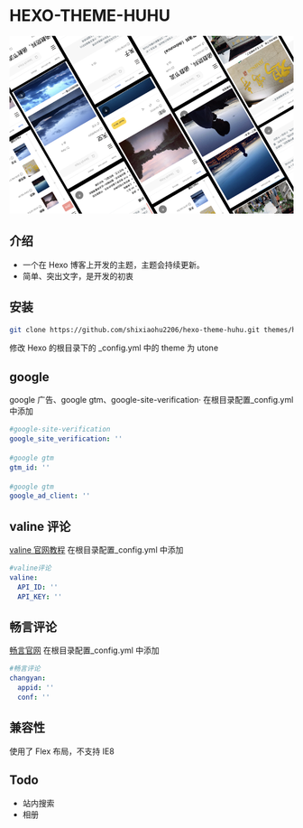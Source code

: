 # HEXO-THEME-HUHU

![huhu](/source/images/huhu.png)

## 介绍

- 一个在 Hexo 博客上开发的主题，主题会持续更新。
- 简单、突出文字，是开发的初衷

## 安装

```bash
git clone https://github.com/shixiaohu2206/hexo-theme-huhu.git themes/huhu
```

修改 Hexo 的根目录下的 \_config.yml 中的 theme 为 utone

## google

google 广告、google gtm、google-site-verification·
在根目录配置\_config.yml 中添加

```yml
#google-site-verification
google_site_verification: ''

#google gtm
gtm_id: ''

#google gtm
google_ad_client: ''
```

## valine 评论

[valine 官网教程]('https://valine.js.org/')
在根目录配置\_config.yml 中添加

```yml
#valine评论
valine:
  API_ID: ''
  API_KEY: ''
```

## 畅言评论

[畅言官网]('http://changyan.kuaizhan.com/')
在根目录配置\_config.yml 中添加

```yml
#畅言评论
changyan:
  appid: ''
  conf: ''
```

## 兼容性

使用了 Flex 布局，不支持 IE8

## Todo

- 站内搜索
- 相册
